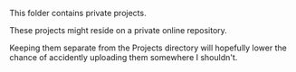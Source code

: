 This folder contains private projects.

These projects might reside on a private online repository.

Keeping them separate from the Projects directory will hopefully lower the
chance of accidently uploading them somewhere I shouldn't.
